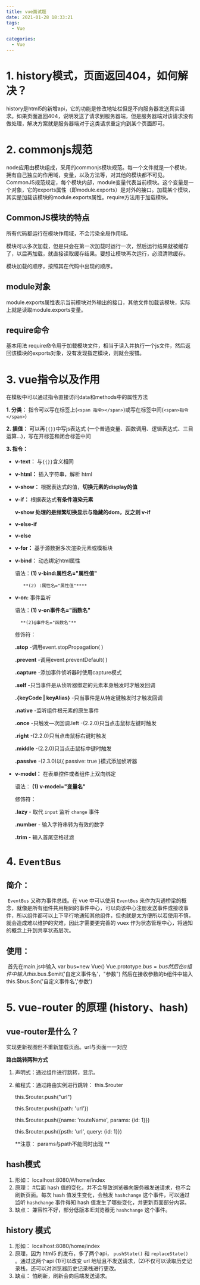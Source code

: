 ```yaml
---
title: vue面试题
date: 2021-01-28 18:33:21
tags: 
  - Vue

categories: 
  - Vue
---
```


# 1. history模式，页面返回404，如何解决？

history是html5的新增api，它的功能是修改地址栏但是不向服务器发送真实请求。如果页面返回404，说明发送了请求到服务器端，但是服务器端对该请求没有做处理，解决方案就是服务器端对于这类请求重定向到某个页面即可。

   

# 2. commonjs规范

  node应用由模块组成，采用的commonjs模块规范。每一个文件就是一个模块，拥有自己独立的作用域，变量，以及方法等，对其他的模块都不可见。CommonJS规范规定，每个模块内部，module变量代表当前模块。这个变量是一个对象，它的exports属性（即module.exports）是对外的接口。加载某个模块，其实是加载该模块的module.exports属性。require方法用于加载模块。

## CommonJS模块的特点

所有代码都运行在模块作用域，不会污染全局作用域。

模块可以多次加载，但是只会在第一次加载时运行一次，然后运行结果就被缓存了，以后再加载，就直接读取缓存结果。要想让模块再次运行，必须清除缓存。

模块加载的顺序，按照其在代码中出现的顺序。

## module对象

module.exports属性表示当前模块对外输出的接口，其他文件加载该模块，实际上就是读取module.exports变量。

## require命令

基本用法  require命令用于加载模块文件，相当于读入并执行一个js文件，然后返回该模块的exports对象，没有发现指定模块，则就会报错。



# 3. vue指令以及作用

在模板中可以通过指令直接访问data和methods中的属性方法

**1. 分类：** 指令可以写在标签上(`<span 指令></span>`)或写在标签中间(`<span>指令</span>`)

**2. 插值：** 可以再`{{}}`中写js表达式 (一个普通变量、函数调用、逻辑表达式、三目运算...)，写在开标签和闭合标签中间

**3. 指令：**

- **v-text：** 与`{{}}`含义相同

- **v-html：** 插入字符串，解析 html

- **v-show：** 根据表达式的值，**切换元素的display的值**

- **v-if：** 根据表达式**有条件渲染元素**

  **v-show 处理的是频繁切换显示与隐藏的dom，反之则 v-if**

- **v-else-if**

- **v-else**

- **v-for：** 基于源数据多次渲染元素或模板块

- **v-bind：** 动态绑定html属性

  语法：**(1) v-bind:属性名="属性值"**

    	 **(2) :属性名="属性值"****

- **v-on:** 事件监听

  语法：**(1) v-on事件名="函数名"**

        **(2)@事件名="函数名"**

  修饰符：

  **.stop** -调用event.stopPropagation( ) 

  **.prevent** -调用event.preventDefault( ) 

  **.capture** -添加事件侦听器时使用capture模式

  **.self** -只当事件是从侦听器绑定的元素本身触发时才触发回调

  **.{keyCode | keyAlias}** -只当事件是从特定键触发时才触发回调

  **.native** -监听组件根元素的原生事件

  **.once** -只触发—次回调.left -(2.2.0)只当点击鼠标左键时触发

  **.right** -(2.2.0)只当点击鼠标右键时触发

  **.middle** -(2.2.0)只当点击鼠标中键时触发

  **.passive** -(2.3.0)以{ passive: true }模式添加侦听器

- **v-model：** 在表单控件或者组件上双向绑定

  语法： **(1) v-model="变量名"**

  修饰符：

  **.lazy** - 取代 `input` 监听 `change` 事件

  **.number** - 输入字符串转为有效的数字

  **.trim** - 输入首尾空格过滤



# 4. `EventBus`

## 简介：

​	`EventBus` 又称为事件总线。在 vue 中可以使用 `EventBus` 来作为沟通桥梁的概念，就像是所有组件共用相同的事件中心，可以向该中心注册发送事件或接收事件，所以组件都可以上下平行地通知其他组件，但也就是太方便所以若使用不慎，就会造成难以维护的灾难，因此才需要更完善的 vuex 作为状态管理中心，将通知的概念上升到共享状态层次。

## 使用：

​	首先在main.js中输入 var bus=new Vue() Vue.prototype.$bus=bus 然后 在a组件中输入this.$bus.$emit('自定义事件名'，"参数") 然后在接收参数的b组件中输入this.$bus.$on('自定义事件名','参数')



# 5. vue-router 的原理 (history、hash)

## vue-router是什么？

实现更新视图但不重新加载页面。url与页面一一对应

**路由跳转两种方式**

1. 声明式：通过<router-link></router-link>组件进行跳转，<router-view />显示。

2. 编程式：通过路由实例进行跳转： this.$router

   this.$router.push("url")

   this.$router.push({path: 'url'})

   this.$router.push({name: 'routeName', params: {id: 1}})

   this.$router.push({psth: 'url', query: {id: 1}})

   **注意： params与path不能同时出现 **

## hash模式

1. 形如： localhost:8080/#/home/index
2. 原理： #后面 hash 值的变化，并不会导致浏览器向服务器发送请求，也不会刷新页面。每次 hash 值发生变化，会触发 `hashchange` 这个事件，可以通过监听 `hashchange` 事件得知 hash 值发生了哪些变化，并更新页面部分内容。
3. 缺点： 兼容性不好，部分低版本IE浏览器无 `hashchange` 这个事件。

## history 模式

1. 形如： localhost:8080/home/index
2. 原理，因为 html5 的发布，多了两个api， `pushState()` 和 `replaceState()` 。通过这两个api (1)可以改变 url 地址且不发送请求，(2)不仅可以读取历史记录栈，还可以对浏览器历史记录栈进行更改。
3. 缺点： 怕刷新，刷新会向后端发送请求。